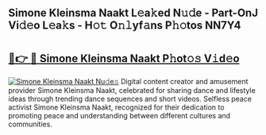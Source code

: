 ## Simone Kleinsma Naakt L𝚎a𝚔ed N𝚞𝚍e - Part-OnJ Vi𝚍𝚎o L𝚎a𝚔s - H𝚘𝚝 O𝚗𝚕yf𝚊ns P𝚑𝚘tos NN7Y4

# <h2><a href="http://kf3z1tz.oniu.top/?m=Simone+Kleinsma+Naakt">🔗👉 🔴 Simone Kleinsma Naakt P𝚑ot𝚘𝚜 V𝚒d𝚎o</a></h2>

[![Simone Kleinsma Naakt Nu𝚍e𝚜](https://i.imgur.com/0qMVB7G.gif)](http://kf3z1tz.oniu.top/?m=Simone+Kleinsma+Naakt)
Digital content creator and amusement provider Simone Kleinsma Naakt, celebrated for sharing dance and lifestyle ideas through trending dance sequences and short videos. Selfless peace activist Simone Kleinsma Naakt, recognized for their dedication to promoting peace and understanding between different cultures and communities.  
